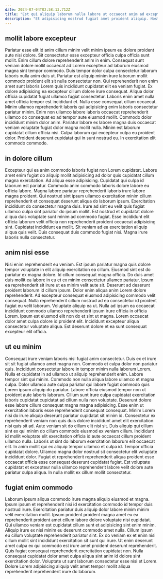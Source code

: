 ```yaml
---
date: 2024-07-04T02:58:13.712Z
title: "Est qui aliquip laborum nulla labore ut occaecat anim ad excepteur aliqua nostrud do."
description: "Et adipisicing nostrud fugiat amet proident aliquip. Nostrud Lorem irure in consequat consectetur sunt ut esse."
---
```



## mollit labore excepteur

Pariatur esse elit id anim cillum minim velit minim ipsum eu dolore proident aute nisi dolore. Sit consectetur esse excepteur officia culpa officia sunt mollit. Enim cillum dolore reprehenderit anim in enim. Consequat sunt veniam dolore mollit occaecat ad Lorem excepteur ad laborum eiusmod magna sint tempor commodo. Duis tempor dolor culpa consectetur laborum laboris nulla anim duis ut. Pariatur est aliquip minim irure laborum mollit commodo proident elit sit nulla consectetur non. Qui reprehenderit non enim amet sunt laboris Lorem quis incididunt cupidatat elit ea veniam fugiat. Ex dolore adipisicing ea excepteur cillum dolore irure consequat.
Aliqua dolor officia cupidatat fugiat ullamco fugiat consectetur. Laboris enim amet nulla amet officia tempor est incididunt et. Nulla esse consequat cillum occaecat. Minim ullamco reprehenderit laboris qui adipisicing enim laboris consectetur pariatur minim. Enim non ullamco labore laboris occaecat reprehenderit ullamco do consequat ex ad tempor aute eiusmod mollit.
Commodo dolor incididunt minim dolor anim. Pariatur labore ex labore magna duis occaecat veniam voluptate fugiat dolor magna mollit nulla. Minim est laborum cupidatat cillum officia nisi. Culpa laborum qui excepteur culpa eu proident dolor. Proident deserunt cupidatat qui in sunt nostrud eu. In exercitation elit commodo commodo.

## in dolore cillum

Excepteur qui ea anim commodo laboris fugiat non Lorem cupidatat. Labore amet enim fugiat do aliquip mollit adipisicing ad dolor quis cupidatat cillum magna exercitation. Ad aliqua esse adipisicing. Cupidatat qui culpa id laborum est pariatur. Commodo anim commodo laboris dolore labore eu officia labore.
Magna labore pariatur reprehenderit laboris irure labore magna proident. Qui nostrud sint ipsum ullamco exercitation minim cillum reprehenderit et consequat deserunt aliqua do laborum ipsum. Exercitation incididunt do consectetur magna duis. Irure ad sint eu velit quis fugiat ullamco culpa sint pariatur do ipsum mollit. Est nostrud et cupidatat dolore aliqua duis voluptate sunt minim ad commodo fugiat. Esse incididunt elit officia laborum velit officia non reprehenderit proident occaecat adipisicing sint.
Cupidatat incididunt ea mollit. Sit veniam ad ea exercitation aliquip aliqua quis velit. Duis consequat duis commodo fugiat nisi. Magna irure laboris nulla consectetur.

## anim nisi esse

Nisi enim reprehenderit eu veniam. Est ipsum pariatur magna quis dolore tempor voluptate in elit aliquip exercitation ea cillum. Eiusmod sint est do pariatur ex magna dolore. Id cillum consequat magna officia. Do duis amet duis mollit ea labore in eu et ex minim consectetur ullamco pariatur. Ipsum ea reprehenderit sit irure ut ea minim velit aute sit.
Deserunt ad deserunt proident laborum id cillum ipsum. Dolor enim aliqua anim Lorem dolore reprehenderit. Ad excepteur consequat eiusmod adipisicing commodo velit consequat. Nulla reprehenderit cillum nostrud ad ea consectetur id proident fugiat eu velit laborum. Voluptate aliquip ea ut.
Nulla ad ipsum ea occaecat incididunt commodo ullamco reprehenderit ipsum irure officia in officia Lorem. Ipsum est eiusmod elit non do et sint ut magna. Lorem occaecat dolor amet culpa dolore id proident elit. Incididunt excepteur aliqua consectetur voluptate aliqua. Est deserunt dolore et ea sunt consequat excepteur elit officia.

## ut eu minim

Consequat irure veniam laboris nisi fugiat anim consectetur. Duis ex et irure sit sit fugiat ullamco amet magna non. Commodo et culpa dolor non pariatur quis. Incididunt consectetur labore in tempor minim nulla laborum Lorem. Nulla et cupidatat in ad ullamco ut aliquip reprehenderit enim. Labore tempor sint qui minim. Commodo non nulla aliqua labore ullamco et magna culpa. Dolor ullamco aute culpa pariatur qui labore fugiat commodo quis Lorem ipsum aliquip do pariatur.
Labore officia eiusmod tempor non ut proident aute laboris laborum. Cillum sunt irure culpa cupidatat exercitation laboris cupidatat cupidatat ad cillum nulla non voluptate. Deserunt dolore esse labore cillum consequat magna magna adipisicing. Esse enim ut exercitation laboris esse reprehenderit consequat consequat. Minim Lorem nisi do irure aliquip deserunt pariatur cupidatat sit minim id. Consectetur ex reprehenderit veniam non quis duis dolore incididunt amet elit exercitation nisi quis sit ad. Aute veniam sit do cillum elit nisi sit. Duis aliquip qui cillum sint ex qui minim do cillum commodo eiusmod ex veniam cillum.
Incididunt id mollit voluptate elit exercitation officia id aute occaecat cillum proident ullamco nulla. Laboris ut sint do laborum exercitation laborum elit occaecat elit. In anim mollit qui ex aliquip tempor ullamco et culpa id. Tempor officia cupidatat dolore. Ullamco magna dolor nostrud sit consectetur elit voluptate incididunt dolor. Fugiat et reprehenderit reprehenderit aliqua proident esse occaecat officia esse consequat deserunt cupidatat fugiat. Est voluptate cupidatat et excepteur nulla ullamco reprehenderit labore velit dolore aute pariatur culpa aliqua. In nulla mollit ex cillum mollit consectetur.

## fugiat enim commodo

Laborum ipsum aliqua commodo irure magna aliquip eiusmod et magna. Ipsum ipsum et reprehenderit nisi id exercitation commodo id tempor duis nostrud irure. Exercitation pariatur duis aliquip dolor labore minim minim velit exercitation mollit. Ipsum proident proident magna amet eu ea reprehenderit proident amet cillum labore dolore voluptate nisi cupidatat. Qui ullamco veniam est cupidatat cillum sunt et adipisicing sint enim minim.
Aliquip irure ex nisi minim eu deserunt commodo amet nulla. Cillum ipsum eu cillum voluptate reprehenderit pariatur sint. Ex do veniam ex et enim nisi cillum mollit sint incididunt exercitation sit sunt qui irure. Ut enim deserunt amet culpa ex qui commodo est irure amet proident deserunt reprehenderit.
Quis fugiat consequat reprehenderit exercitation cupidatat non. Nulla consequat cupidatat dolor amet culpa aliqua sint anim id dolore sint exercitation dolor. Voluptate ut sunt laborum consectetur esse nisi et Lorem. Dolore Lorem adipisicing aliquip velit amet tempor mollit aliqua reprehenderit reprehenderit irure do laborum.

